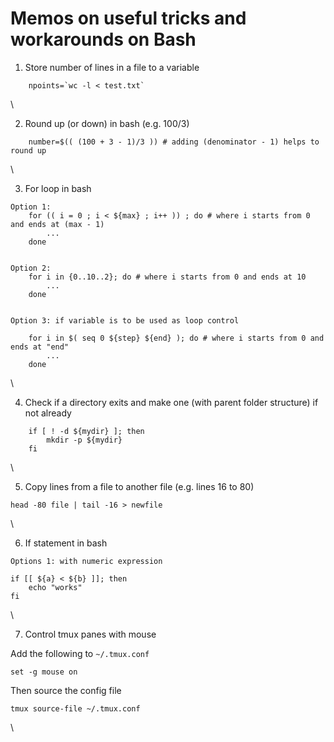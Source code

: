 # Memos on useful tricks and workarounds on Bash


1. Store number of lines in a file to a variable

```
	npoints=`wc -l < test.txt`

```
\

2. Round up (or down) in bash (e.g. 100/3)

```
	number=$(( (100 + 3 - 1)/3 )) # adding (denominator - 1) helps to round up

```
\


3. For loop in bash

```
Option 1:
	for (( i = 0 ; i < ${max} ; i++ )) ; do # where i starts from 0 and ends at (max - 1)
		...
	done


Option 2:
	for i in {0..10..2}; do # where i starts from 0 and ends at 10
		...
	done


Option 3: if variable is to be used as loop control

	for i in $( seq 0 ${step} ${end} ); do # where i starts from 0 and ends at "end"
		...
	done

```
\


4. Check if a directory exits and make one (with parent folder structure) if not already

```
	if [ ! -d ${mydir} ]; then
	    mkdir -p ${mydir}
	fi

```
\

5. Copy lines from a file to another file (e.g. lines 16 to 80)

```
head -80 file | tail -16 > newfile
```
\

6. If statement in bash

```
Options 1: with numeric expression

if [[ ${a} < ${b} ]]; then 
	echo "works"
fi
```
\

7. Control tmux panes with mouse

Add the following to `~/.tmux.conf`

```
set -g mouse on

```

Then source the config file

```
tmux source-file ~/.tmux.conf
```
\

